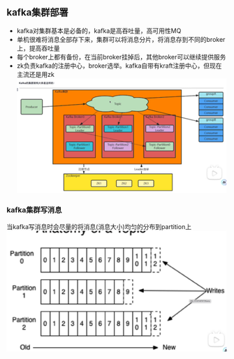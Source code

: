 ## kafka集群部署
- kafka对集群基本是必备的，kafka是高吞吐量，高可用性MQ
- 单机很难将消息全部存下来，集群可以将消息分片，将消息存到不同的broker上，提高吞吐量
- 每个broker上都有备份，在当前broker挂掉后，其他broker可以继续提供服务
- zk负责kafka的注册中心，broker选举。kafka自带有kraft注册中心，但现在主流还是用zk
![](./images/kafka-02-01.png)

### kafka集群写消息
当kafka写消息时会尽量的将消息(消息大小)均匀的分布到partition上
![](./images/kafka-02-02.png)